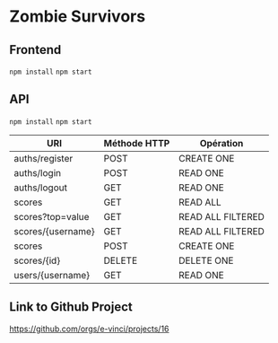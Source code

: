 # Zombie Survivors

## Frontend
`npm install`
`npm start`

## API
`npm install`
`npm start`

URI	 | Méthode HTTP	| Opération
--- | --- | --- 
auths/register|	POST |	CREATE ONE
auths/login|	POST|	READ ONE
auths/logout	|GET	|READ ONE
scores	|GET	|READ ALL
scores?top=value	|GET	|READ ALL FILTERED
scores/{username}	|GET	|READ ALL FILTERED
scores	|POST	|CREATE ONE
scores/{id}|	DELETE|	DELETE ONE
users/{username}	|GET|	READ ONE


## Link to Github Project
https://github.com/orgs/e-vinci/projects/16
